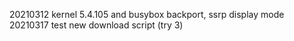 20210312  kernel 5.4.105 and busybox backport, ssrp display mode
20210317  test new download script (try 3)
